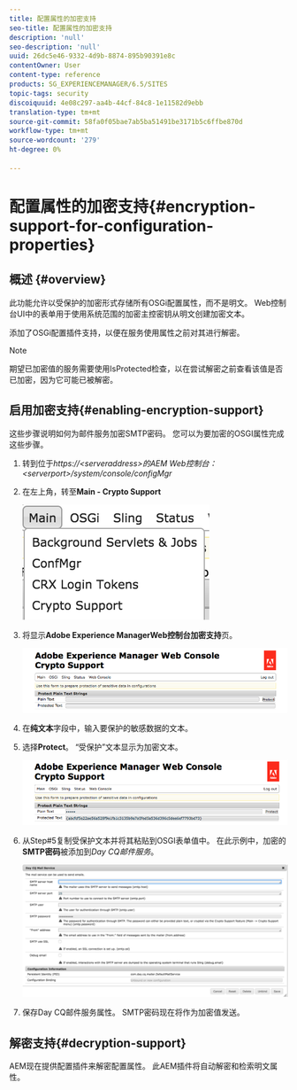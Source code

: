 ```yaml
---
title: 配置属性的加密支持
seo-title: 配置属性的加密支持
description: 'null'
seo-description: 'null'
uuid: 26dc5e46-9332-4d9b-8874-895b90391e8c
contentOwner: User
content-type: reference
products: SG_EXPERIENCEMANAGER/6.5/SITES
topic-tags: security
discoiquuid: 4e08c297-aa4b-44cf-84c8-1e11582d9ebb
translation-type: tm+mt
source-git-commit: 58fa0f05bae7ab5ba51491be3171b5c6ffbe870d
workflow-type: tm+mt
source-wordcount: '279'
ht-degree: 0%

---
```



# 配置属性的加密支持{#encryption-support-for-configuration-properties}

## 概述 {#overview}

此功能允许以受保护的加密形式存储所有OSGi配置属性，而不是明文。 Web控制台UI中的表单用于使用系统范围的加密主控密钥从明文创建加密文本。

添加了OSGi配置插件支持，以便在服务使用属性之前对其进行解密。

>[!NOTE]
>
>期望已加密值的服务需要使用IsProtected检查，以在尝试解密之前查看该值是否已加密，因为它可能已被解密。

## 启用加密支持{#enabling-encryption-support}

这些步骤说明如何为邮件服务加密SMTP密码。 您可以为要加密的OSGI属性完成这些步骤。

1. 转到位于&#x200B;*https://&lt;serveraddress>的AEM Web控制台：&lt;serverport>/system/console/configMgr*
1. 在左上角，转至&#x200B;**Main - Crypto Support**

   ![chlimage_1-325](assets/chlimage_1-325.png)

1. 将显示&#x200B;**Adobe Experience ManagerWeb控制台加密支持**&#x200B;页。

   ![screen_shot_2018-08-01at113417am](assets/screen_shot_2018-08-01at113417am.png)

1. 在&#x200B;**纯文本**&#x200B;字段中，输入要保护的敏感数据的文本。
1. 选择&#x200B;**Protect**。 “受保护”文本显示为加密文本。

   ![screen_shot_2018-08-01at113844am](assets/screen_shot_2018-08-01at113844am.png)

1. 从Step#5复制受保护文本并将其粘贴到OSGI表单值中。 在此示例中，加密的&#x200B;**SMTP密码**&#x200B;被添加到&#x200B;*Day CQ邮件服务*。

   ![screen_shot_2016-12-18at105809pm](assets/screen_shot_2016-12-18at105809pm.png)

1. 保存Day CQ邮件服务属性。 SMTP密码现在将作为加密值发送。

## 解密支持{#decryption-support}

AEM现在提供配置插件来解密配置属性。 此AEM插件将自动解密和检索明文属性。
